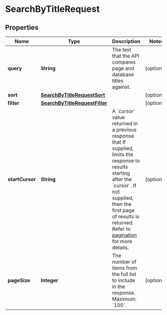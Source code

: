 

# SearchByTitleRequest


## Properties

| Name | Type | Description | Notes |
|------------ | ------------- | ------------- | -------------|
|**query** | **String** | The text that the API compares page and database titles against. |  [optional] |
|**sort** | [**SearchByTitleRequestSort**](SearchByTitleRequestSort.md) |  |  [optional] |
|**filter** | [**SearchByTitleRequestFilter**](SearchByTitleRequestFilter.md) |  |  [optional] |
|**startCursor** | **String** | A &#x60;cursor&#x60; value returned in a previous response that If supplied, limits the response to results starting after the &#x60;cursor&#x60;. If not supplied, then the first page of results is returned. Refer to [pagination](https://developers.notion.com/reference/intro#pagination) for more details. |  [optional] |
|**pageSize** | **Integer** | The number of items from the full list to include in the response. Maximum: &#x60;100&#x60;. |  [optional] |



